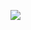 <a href="../woodfiresodafire.html"><img src="http://firedpot.com/images/woodfiresodafire/20110518-jfjgm4d3aq77495ey6wd33ufqi.jpg" /></a>
